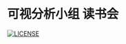 # 可视分析小组 读书会
[![LICENSE](https://img.shields.io/badge/license-Anti%20996-blue.svg)](https://github.com/996icu/996.ICU/blob/master/LICENSE)
